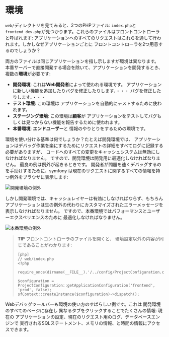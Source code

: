 環境
====

`web/`ディレクトリを見てみると、2つのPHPファイル:
`index.php`と`frontend_dev.php`が見つかります。これらのファイルはフロントコントローラと呼ばれます:
アプリケーションへのすべてのリクエストはこれらを通して行われます。しかしなぜアプリケーションごとに
フロントコントローラを2つ用意するのでしょうか？

両方のファイルは同じアプリケーションを指し示しますが環境は異なります。
本番サーバーで直接開発する場合を除いて、アプリケーションを開発するとき、
複数の**環境**が必要です:

  * **開発環境**: これは**Web開発者**によって使われる環境です。
    アプリケーションに新しい機能を追加したりバグを修正したりします、・・・
    バグを修正したりします、・・・
  * **テスト環境**: この環境は
    アプリケーションを自動的にテストするために使われます。
  * **ステージング環境**: この環境は**顧客**が
    アプリケーションをテストしてバグもしくは見つからない機能を報告するために使われます。
  * **本番環境**: **エンドユーザー**と
    情報のやりとりをするための環境です。

環境を使い分ける基準は何でしょうか？たとえば開発環境では、
アプリケーションはデバッグ作業を楽にするためにリクエストの詳細をすべてログに記録する必要がありますが、
コードへのすべての変更をキャッシュシステムは無効にしなければなりません。
ですので、開発環境は開発用に最適化しなければなりません。
最良の例は例外が起きるときです。
開発者が問題を速くデバッグするのを手助けするために、symfony
は現在のリクエストに関するすべての情報を持つ例外をブラウザに表示します:

![開発環境の例外](http://www.symfony-project.org/images/jobeet/1_2/01/exception_dev.png)

しかし開発環境では、キャッシュレイヤーは有効にしなければならず、もちろん
アプリケーションは生の例外の代わりにカスタマイズされたエラーメッセージを表示しなければなりません。
ですので、本番環境ではパフォーマンスとユーザーエクスペリエンスのために
最適化しなければなりません。

![本番環境の例外](http://www.symfony-project.org/images/jobeet/1_2/01/exception_prod.png)

>**TIP**
>フロントコントローラのファイルを開くと、
>環境設定以外の内容が同じであることがわかります:
>
>     [php]
>     // web/index.php
>     <?php
>
>     require_once(dirname(__FILE__).'/../config/ProjectConfiguration.class.php');
>
>     $configuration = ProjectConfiguration::getApplicationConfiguration('frontend', 'prod', false);
>     sfContext::createInstance($configuration)->dispatch();

Webデバッグツールバーも環境の使い方のすばらしい例です。これは
開発環境のすべてのページに存在し
異なるタブをクリックすることでたくさんの情報: 現在の
アプリケーションの設定、現在のリクエスト用のログ、データベースエンジンで
実行されるSQLステートメント、メモリの情報、と時間の情報にアクセスできます。
